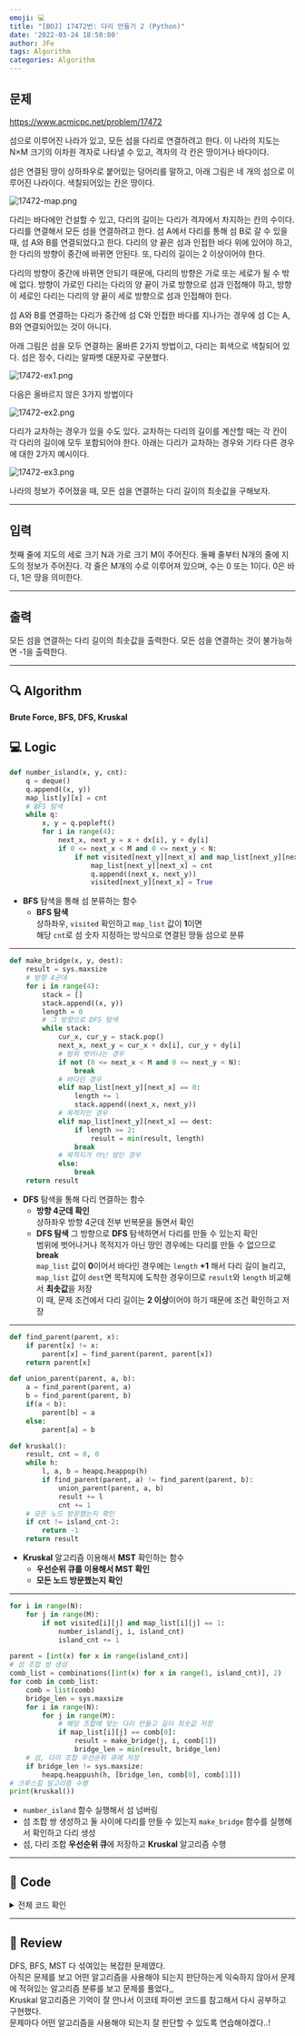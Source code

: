 ```yaml
---
emoji: 💻
title: "[BOJ] 17472번: 다리 만들기 2 (Python)"
date: '2022-03-24 18:50:00'
author: JFe
tags: Algorithm
categories: Algorithm
---
```


## 문제
https://www.acmicpc.net/problem/17472

섬으로 이루어진 나라가 있고, 모든 섬을 다리로 연결하려고 한다. 이 나라의 지도는 N×M 크기의 이차원 격자로 나타낼 수 있고, 격자의 각 칸은 땅이거나 바다이다.

섬은 연결된 땅이 상하좌우로 붙어있는 덩어리를 말하고, 아래 그림은 네 개의 섬으로 이루어진 나라이다. 색칠되어있는 칸은 땅이다.  

![17472-map.png](17472-map.png)  

다리는 바다에만 건설할 수 있고, 다리의 길이는 다리가 격자에서 차지하는 칸의 수이다. 다리를 연결해서 모든 섬을 연결하려고 한다. 섬 A에서 다리를 통해 섬 B로 갈 수 있을 때, 섬 A와 B를 연결되었다고 한다. 다리의 양 끝은 섬과 인접한 바다 위에 있어야 하고, 한 다리의 방향이 중간에 바뀌면 안된다. 또, 다리의 길이는 2 이상이어야 한다.

다리의 방향이 중간에 바뀌면 안되기 때문에, 다리의 방향은 가로 또는 세로가 될 수 밖에 없다. 방향이 가로인 다리는 다리의 양 끝이 가로 방향으로 섬과 인접해야 하고, 방향이 세로인 다리는 다리의 양 끝이 세로 방향으로 섬과 인접해야 한다.

섬 A와 B를 연결하는 다리가 중간에 섬 C와 인접한 바다를 지나가는 경우에 섬 C는 A, B와 연결되어있는 것이 아니다. 

아래 그림은 섬을 모두 연결하는 올바른 2가지 방법이고, 다리는 회색으로 색칠되어 있다. 섬은 정수, 다리는 알파벳 대문자로 구분했다.

![17472-ex1.png](17472-ex1.png)  

다음은 올바르지 않은 3가지 방법이다

![17472-ex2.png](17472-ex2.png)  

다리가 교차하는 경우가 있을 수도 있다. 교차하는 다리의 길이를 계산할 때는 각 칸이 각 다리의 길이에 모두 포함되어야 한다. 아래는 다리가 교차하는 경우와 기타 다른 경우에 대한 2가지 예시이다.

![17472-ex3.png](17472-ex3.png)  

나라의 정보가 주어졌을 때, 모든 섬을 연결하는 다리 길이의 최솟값을 구해보자.

---

## 입력  
첫째 줄에 지도의 세로 크기 N과 가로 크기 M이 주어진다. 둘째 줄부터 N개의 줄에 지도의 정보가 주어진다. 각 줄은 M개의 수로 이루어져 있으며, 수는 0 또는 1이다. 0은 바다, 1은 땅을 의미한다.

---

## 출력  
모든 섬을 연결하는 다리 길이의 최솟값을 출력한다. 모든 섬을 연결하는 것이 불가능하면 -1을 출력한다.

---

## 🔍 Algorithm
**Brute Force, BFS, DFS, Kruskal**

## 💻 Logic

```Python
def number_island(x, y, cnt):
    q = deque()
    q.append((x, y))
    map_list[y][x] = cnt
    # BFS 탐색
    while q:
        x, y = q.popleft()
        for i in range(4):
            next_x, next_y = x + dx[i], y + dy[i]
            if 0 <= next_x < M and 0 <= next_y < N:
                if not visited[next_y][next_x] and map_list[next_y][next_x] == 1:
                    map_list[next_y][next_x] = cnt
                    q.append((next_x, next_y))
                    visited[next_y][next_x] = True
```

- **BFS** 탐색을 통해 섬 분류하는 함수  
  - **BFS 탐색**  
    상하좌우, `visited` 확인하고 `map_list` 값이 **1**이면  
    해당 `cnt`로 섬 숫자 지정하는 방식으로 연결된 땅들 섬으로 분류  
    
---

```Python
def make_bridge(x, y, dest):
    result = sys.maxsize
    # 방향 4군데
    for i in range(4):
        stack = []
        stack.append((x, y))
        length = 0
        # 그 방향으로 DFS 탐색
        while stack:
            cur_x, cur_y = stack.pop()
            next_x, next_y = cur_x + dx[i], cur_y + dy[i]
            # 범위 벗어나는 경우
            if not (0 <= next_x < M and 0 <= next_y < N):
                break
            # 바다인 경우
            elif map_list[next_y][next_x] == 0:
                length += 1
                stack.append((next_x, next_y))
            # 목적지인 경우
            elif map_list[next_y][next_x] == dest:
                if length >= 2:
                    result = min(result, length)
                break
            # 목적지가 아닌 땅인 경우
            else:
                break
    return result
```

- **DFS** 탐색을 통해 다리 연결하는 함수  
  - **방향 4군데 확인**  
    상하좌우 방향 4군데 전부 반복문을 돌면서 확인  
  - **DFS 탐색**
    그 방향으로 **DFS** 탐색하면서 다리를 만들 수 있는지 확인  
    범위에 벗어나거나 목적지가 아닌 땅인 경우에는 다리를 만들 수 없으므로 **break**  
    `map_list` 값이 **0**이어서 바다인 경우에는 `length` **+1** 해서 다리 길이 늘리고,  
    `map_list` 값이 `dest`면 목적지에 도착한 경우이므로 `result`와 `length` 비교해서 **최솟값**을 저장  
    이 때, 문제 조건에서 다리 길이는 **2 이상**이어야 하기 때문에 조건 확인하고 저장  
    
---

```Python
def find_parent(parent, x):
    if parent[x] != x:
        parent[x] = find_parent(parent, parent[x])
    return parent[x]

def union_parent(parent, a, b):
    a = find_parent(parent, a)
    b = find_parent(parent, b)
    if(a < b):
        parent[b] = a
    else:
        parent[a] = b

def kruskal():
    result, cnt = 0, 0
    while h:
        l, a, b = heapq.heappop(h)
        if find_parent(parent, a) != find_parent(parent, b):
            union_parent(parent, a, b)
            result += l
            cnt += 1
    # 모든 노드 방문했는지 확인
    if cnt != island_cnt-2:
        return -1
    return result
```

- **Kruskal** 알고리즘 이용해서 **MST** 확인하는 함수  
  - **우선순위 큐를 이용해서 MST 확인**  
  - **모든 노드 방문했는지 확인**
    
---

```Python
for i in range(N):
    for j in range(M):
        if not visited[i][j] and map_list[i][j] == 1:
            number_island(j, i, island_cnt)
            island_cnt += 1

parent = [int(x) for x in range(island_cnt)]
# 섬 조합 쌍 생성
comb_list = combinations([int(x) for x in range(1, island_cnt)], 2)
for comb in comb_list:
    comb = list(comb)
    bridge_len = sys.maxsize
    for i in range(N):
        for j in range(M):
            # 해당 조합에 맞는 다리 만들고 길이 최솟값 저장
            if map_list[i][j] == comb[0]:
                result = make_bridge(j, i, comb[1])
                bridge_len = min(result, bridge_len)
    # 섬, 다리 조합 우선순위 큐에 저장
    if bridge_len != sys.maxsize:
        heapq.heappush(h, [bridge_len, comb[0], comb[1]])
# 크루스칼 알고리즘 수행
print(kruskal())
```

- `number_island` 함수 실행해서 섬 넘버링  
- 섬 조합 쌍 생성하고 둘 사이에 다리를 만들 수 있는지 `make_bridge` 함수를 실행해서 확인하고 다리 생성  
- 섬, 다리 조합 **우선순위 큐**에 저장하고 **Kruskal** 알고리즘 수행  

---

## 🧩 Code
<details><summary>전체 코드 확인</summary>

```Python
import sys, heapq
from collections import deque
from itertools import combinations

def number_island(x, y, cnt):
    q = deque()
    q.append((x, y))
    map_list[y][x] = cnt
    # BFS 탐색
    while q:
        x, y = q.popleft()
        for i in range(4):
            next_x, next_y = x + dx[i], y + dy[i]
            if 0 <= next_x < M and 0 <= next_y < N:
                if not visited[next_y][next_x] and map_list[next_y][next_x] == 1:
                    map_list[next_y][next_x] = cnt
                    q.append((next_x, next_y))
                    visited[next_y][next_x] = True

def make_bridge(x, y, dest):
    result = sys.maxsize
    # 방향 4군데
    for i in range(4):
        stack = []
        stack.append((x, y))
        length = 0
        # 그 방향으로 DFS 탐색
        while stack:
            cur_x, cur_y = stack.pop()
            next_x, next_y = cur_x + dx[i], cur_y + dy[i]
            # 범위 벗어나는 경우
            if not (0 <= next_x < M and 0 <= next_y < N):
                break
            # 바다인 경우
            elif map_list[next_y][next_x] == 0:
                length += 1
                stack.append((next_x, next_y))
            # 목적지인 경우
            elif map_list[next_y][next_x] == dest:
                if length >= 2:
                    result = min(result, length)
                break
            # 목적지가 아닌 땅인 경우
            else:
                break
    return result

def find_parent(parent, x):
    if parent[x] != x:
        parent[x] = find_parent(parent, parent[x])
    return parent[x]

def union_parent(parent, a, b):
    a = find_parent(parent, a)
    b = find_parent(parent, b)
    if(a < b):
        parent[b] = a
    else:
        parent[a] = b

def kruskal():
    result, cnt = 0, 0
    while h:
        l, a, b = heapq.heappop(h)
        if find_parent(parent, a) != find_parent(parent, b):
            union_parent(parent, a, b)
            result += l
            cnt += 1
    # 모든 노드 방문했는지 확인
    if cnt != island_cnt-2:
        return -1
    return result

N, M = map(int, sys.stdin.readline().split())
map_list = [[int(x) for x in sys.stdin.readline().split()] for _ in range(N)]
visited = [[False for _ in range(M)] for _ in range(N)]
dx = [1, 0, -1, 0]
dy = [0, 1, 0, -1]
island_cnt, h = 1, []

for i in range(N):
    for j in range(M):
        if not visited[i][j] and map_list[i][j] == 1:
            number_island(j, i, island_cnt)
            island_cnt += 1

parent = [int(x) for x in range(island_cnt)]
# 섬 조합 쌍 생성
comb_list = combinations([int(x) for x in range(1, island_cnt)], 2)
for comb in comb_list:
    comb = list(comb)
    bridge_len = sys.maxsize
    for i in range(N):
        for j in range(M):
            # 해당 조합에 맞는 다리 만들고 길이 최솟값 저장
            if map_list[i][j] == comb[0]:
                result = make_bridge(j, i, comb[1])
                bridge_len = min(result, bridge_len)
    # 섬, 다리 조합 우선순위 큐에 저장
    if bridge_len != sys.maxsize:
        heapq.heappush(h, [bridge_len, comb[0], comb[1]])
# 크루스칼 알고리즘 수행
print(kruskal())
```
</details>

---

## 📝 Review

DFS, BFS, MST 다 섞여있는 복잡한 문제였다.  
아직은 문제를 보고 어떤 알고리즘을 사용해야 되는지 판단하는게 익숙하지 않아서 문제에 적혀있는 알고리즘 분류를 보고 문제를 풀었다,,  
Kruskal 알고리즘은 기억이 잘 안나서 이코테 파이썬 코드를 참고해서 다시 공부하고 구현했다.  
문제마다 어떤 알고리즘을 사용해야 되는지 잘 판단할 수 있도록 연습해야겠다..!  



```toc
```